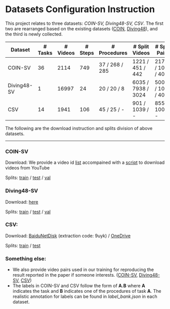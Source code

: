 # Datasets Configuration Instruction

This project relates to three datasets: *COIN-SV, Diving48-SV, CSV*. The first two are rearranged based on the existing datasets ([COIN](https://coin-dataset.github.io/), [Diving48](http://www.svcl.ucsd.edu/projects/resound/dataset.html)), and the third is newly collected.

| Dataset     | # Tasks | # Videos | # Steps | # Procedures   | # Split Videos     | # Split Pairs      |
| ----------- | ------- | -------- | ------- | -------------- | ------------------ | ------------------ |
| COIN-SV     | 36      | 2114     | 749     | 37 / 268 / 285 | 1221 / 451 / 442   | 21741 / 1000 / 400 |
| Diving48-SV | 1       | 16997    | 24      | 20 / 20 / 8    | 6035 / 7938 / 3024 | 50000 / 1000 / 400 |
| CSV         | 14      | 1941     | 106     | 45 / 25 / -    | 901 / 1039 / -     | 8551 / 1000 / -    |

The following are the download instruction and splits division of above datasets.

---
### COIN-SV
Download: We provide a video id [list](https://github.com/svip-lab/SVIP-Sequence-VerIfication-for-Procedures-in-Videos/blob/main/Datasets/COIN-SV/all_ids.txt) accompained with a [script](https://github.com/svip-lab/SVIP-Sequence-VerIfication-for-Procedures-in-Videos/blob/main/Datasets/COIN-SV/download_videos.py) to download videos from YouTube

Splits: [train](https://github.com/svip-lab/SVIP-Sequence-VerIfication-for-Procedures-in-Videos/blob/main/Datasets/COIN-SV/train_split.txt) / [test](https://github.com/svip-lab/SVIP-Sequence-VerIfication-for-Procedures-in-Videos/blob/main/Datasets/COIN-SV/test_split.txt) / [val](https://github.com/svip-lab/SVIP-Sequence-VerIfication-for-Procedures-in-Videos/blob/main/Datasets/COIN-SV/val_split.txt)

### Diving48-SV
Download: [here](http://www.svcl.ucsd.edu/projects/resound/Diving48_rgb.tar.gz)

Splits: [train](https://github.com/svip-lab/SVIP-Sequence-VerIfication-for-Procedures-in-Videos/blob/main/Datasets/Diving48-SV/train_split.txt) / [test](https://github.com/svip-lab/SVIP-Sequence-VerIfication-for-Procedures-in-Videos/blob/main/Datasets/Diving48-SV/test_split.txt) / [val](https://github.com/svip-lab/SVIP-Sequence-VerIfication-for-Procedures-in-Videos/blob/main/Datasets/Diving48-SV/val_split.txt)

### CSV:
Download: [BaiduNetDisk](https://pan.baidu.com/s/1gYYhigjoQjw2OaeZFPwY9g) (extraction code: 9uyk) / [OneDrive](https://shanghaitecheducn-my.sharepoint.com/:f:/g/personal/qianych_shanghaitech_edu_cn/EjHfzFTQyWxGuuHsR26u3ncBMYsyiD06foNe4x47-DrfLA?e=cfgL2N)

Splits: [train](https://github.com/svip-lab/SVIP-Sequence-VerIfication-for-Procedures-in-Videos/blob/main/Datasets/CSV/train_split.txt) / [test](https://github.com/svip-lab/SVIP-Sequence-VerIfication-for-Procedures-in-Videos/blob/main/Datasets/CSV/test_split.txt)

### Something else:
* We also provide video pairs used in our training for reproducing the result reported in the paper if someone interests. ([COIN-SV](https://github.com/svip-lab/SVIP-Sequence-VerIfication-for-Procedures-in-Videos/blob/main/Datasets/COIN-SV/train_pairs.txt), [Diving48-SV](https://github.com/svip-lab/SVIP-Sequence-VerIfication-for-Procedures-in-Videos/blob/main/Datasets/Diving48-SV/train_pairs.txt), [CSV](https://github.com/svip-lab/SVIP-Sequence-VerIfication-for-Procedures-in-Videos/blob/main/Datasets/CSV/train_pairs.txt))  
* The labels in COIN-SV and CSV follow the form of **A.B** where **A** indicates the task and **B** indicates one of the procedures of task **A**. The realistic annotation for labels can be found in *label_bank.json* in each dataset. 